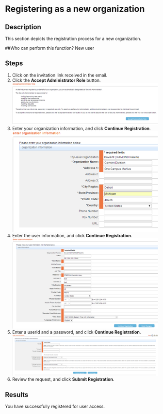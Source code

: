 # Registering as a new organization

## Description
This section depicts the registration process for a new organization.

##Who can perform this function?
New user

## Steps
1.	Click on the invitation link received in the email.
2.	Click the **Accept Administrator Role** button.
![](or-2.png)
3.	Enter your organization information, and click **Continue Registration**.   
![](or-3.png)
4.	Enter the user information, and click **Continue Registration**.
![](ur-2.png)
5. Enter a userid and a password, and click **Continue Registration**.
![](ur-3.png)
6. Review the request, and click **Submit Registration**.

## Results
You have successfully registered for user access.